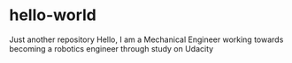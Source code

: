 # hello-world
Just another repository
Hello, I am a Mechanical Engineer working towards becoming a robotics engineer through study on Udacity
